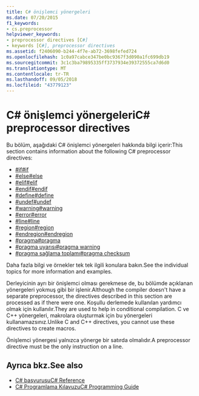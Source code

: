 ```yaml
---
title: C# önişlemci yönergeleri
ms.date: 07/20/2015
f1_keywords:
- cs.preprocessor
helpviewer_keywords:
- preprocessor directives [C#]
- keywords [C#], preprocessor directives
ms.assetid: f2406090-b244-4f7e-ab72-3698fefed724
ms.openlocfilehash: 1c0a97cabce347be0bc9367f3d090a1fc699db19
ms.sourcegitcommit: 3c1c3ba79895335ff3737934e39372555ca7d6d0
ms.translationtype: MT
ms.contentlocale: tr-TR
ms.lasthandoff: 09/05/2018
ms.locfileid: "43779123"
---
```

# <a name="c-preprocessor-directives"></a><span data-ttu-id="6f412-102">C# önişlemci yönergeleri</span><span class="sxs-lookup"><span data-stu-id="6f412-102">C# preprocessor directives</span></span>
<span data-ttu-id="6f412-103">Bu bölüm, aşağıdaki C# önişlemci yönergeleri hakkında bilgi içerir:</span><span class="sxs-lookup"><span data-stu-id="6f412-103">This section contains information about the following C# preprocessor directives:</span></span>

- [<span data-ttu-id="6f412-104">#if</span><span class="sxs-lookup"><span data-stu-id="6f412-104">#if</span></span>](../../../csharp/language-reference/preprocessor-directives/preprocessor-if.md)
- [<span data-ttu-id="6f412-105">#else</span><span class="sxs-lookup"><span data-stu-id="6f412-105">#else</span></span>](../../../csharp/language-reference/preprocessor-directives/preprocessor-else.md)
- [<span data-ttu-id="6f412-106">#elif</span><span class="sxs-lookup"><span data-stu-id="6f412-106">#elif</span></span>](../../../csharp/language-reference/preprocessor-directives/preprocessor-elif.md)
- [<span data-ttu-id="6f412-107">#endif</span><span class="sxs-lookup"><span data-stu-id="6f412-107">#endif</span></span>](../../../csharp/language-reference/preprocessor-directives/preprocessor-endif.md)
- [<span data-ttu-id="6f412-108">#define</span><span class="sxs-lookup"><span data-stu-id="6f412-108">#define</span></span>](../../../csharp/language-reference/preprocessor-directives/preprocessor-define.md)
- [<span data-ttu-id="6f412-109">#undef</span><span class="sxs-lookup"><span data-stu-id="6f412-109">#undef</span></span>](../../../csharp/language-reference/preprocessor-directives/preprocessor-undef.md)
- [<span data-ttu-id="6f412-110">#warning</span><span class="sxs-lookup"><span data-stu-id="6f412-110">#warning</span></span>](../../../csharp/language-reference/preprocessor-directives/preprocessor-warning.md)
- [<span data-ttu-id="6f412-111">#error</span><span class="sxs-lookup"><span data-stu-id="6f412-111">#error</span></span>](../../../csharp/language-reference/preprocessor-directives/preprocessor-error.md)
- [<span data-ttu-id="6f412-112">#line</span><span class="sxs-lookup"><span data-stu-id="6f412-112">#line</span></span>](../../../csharp/language-reference/preprocessor-directives/preprocessor-line.md)
- [<span data-ttu-id="6f412-113">#region</span><span class="sxs-lookup"><span data-stu-id="6f412-113">#region</span></span>](../../../csharp/language-reference/preprocessor-directives/preprocessor-region.md)
- [<span data-ttu-id="6f412-114">#endregion</span><span class="sxs-lookup"><span data-stu-id="6f412-114">#endregion</span></span>](../../../csharp/language-reference/preprocessor-directives/preprocessor-endregion.md)
- [<span data-ttu-id="6f412-115">#pragma</span><span class="sxs-lookup"><span data-stu-id="6f412-115">#pragma</span></span>](../../../csharp/language-reference/preprocessor-directives/preprocessor-pragma.md)
- [<span data-ttu-id="6f412-116">#pragma uyarısı</span><span class="sxs-lookup"><span data-stu-id="6f412-116">#pragma warning</span></span>](../../../csharp/language-reference/preprocessor-directives/preprocessor-pragma-warning.md)
- [<span data-ttu-id="6f412-117">#pragma sağlama toplamı</span><span class="sxs-lookup"><span data-stu-id="6f412-117">#pragma checksum</span></span>](../../../csharp/language-reference/preprocessor-directives/preprocessor-pragma-checksum.md)

<span data-ttu-id="6f412-118">Daha fazla bilgi ve örnekler tek tek ilgili konulara bakın.</span><span class="sxs-lookup"><span data-stu-id="6f412-118">See the individual topics for more information and examples.</span></span>

<span data-ttu-id="6f412-119">Derleyicinin ayrı bir önişlemci olması gerekmese de, bu bölümde açıklanan yönergeleri yokmuş gibi bir işlenir.</span><span class="sxs-lookup"><span data-stu-id="6f412-119">Although the compiler doesn't have a separate preprocessor, the directives described in this section are processed as if there were one.</span></span> <span data-ttu-id="6f412-120">Koşullu derlemede kullanılan yardımcı olmak için kullanılır.</span><span class="sxs-lookup"><span data-stu-id="6f412-120">They are used to help in conditional compilation.</span></span> <span data-ttu-id="6f412-121">C ve C++ yönergeleri, makrolara oluşturmak için bu yönergeleri kullanamazsınız.</span><span class="sxs-lookup"><span data-stu-id="6f412-121">Unlike C and C++ directives, you cannot use these directives to create macros.</span></span>

<span data-ttu-id="6f412-122">Önişlemci yönergesi yalnızca yönerge bir satırda olmalıdır.</span><span class="sxs-lookup"><span data-stu-id="6f412-122">A preprocessor directive must be the only instruction on a line.</span></span>

## <a name="see-also"></a><span data-ttu-id="6f412-123">Ayrıca bkz.</span><span class="sxs-lookup"><span data-stu-id="6f412-123">See also</span></span>

- [<span data-ttu-id="6f412-124">C# başvurusu</span><span class="sxs-lookup"><span data-stu-id="6f412-124">C# Reference</span></span>](../../../csharp/language-reference/index.md)  
- [<span data-ttu-id="6f412-125">C# Programlama Kılavuzu</span><span class="sxs-lookup"><span data-stu-id="6f412-125">C# Programming Guide</span></span>](../../../csharp/programming-guide/index.md)
